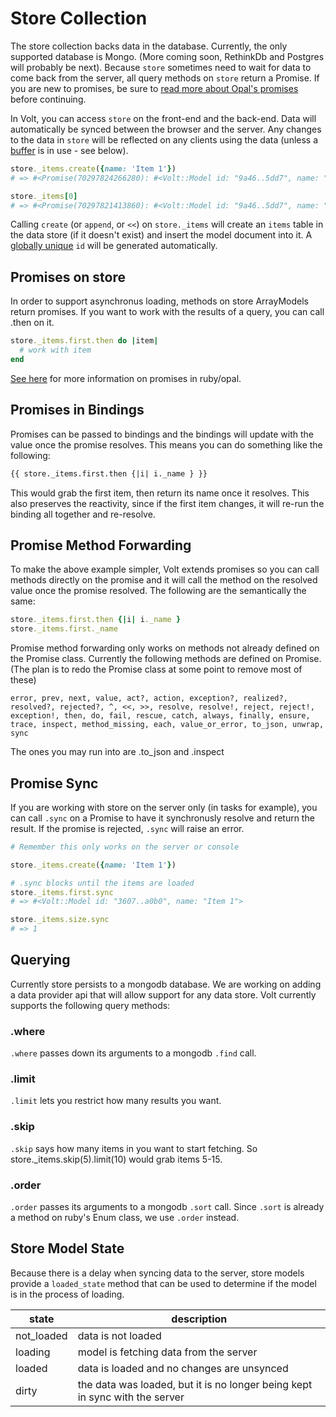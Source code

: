 # Store Collection

The store collection backs data in the database.  Currently, the only supported database is Mongo. (More coming soon, RethinkDb and Postgres will probably be next).  Because ```store``` sometimes need to wait for data to come back from the server, all query methods on ```store``` return a Promise.  If you are new to promises, be sure to [read more about Opal's promises](http://opalrb.org/docs/guides/0-8-stable/promises.html) before continuing.

In Volt, you can access ```store``` on the front-end and the back-end.  Data will automatically be synced between the browser and the server.  Any changes to the data in ```store``` will be reflected on any clients using the data (unless a [buffer](#buffers) is in use - see below).

```ruby
store._items.create({name: 'Item 1'})
# => #<Promise(70297824266280): #<Volt::Model id: "9a46..5dd7", name: "Item 1">>

store._items[0]
# => #<Promise(70297821413860): #<Volt::Model id: "9a46..5dd7", name: "Item 1">>
```

Calling ```create``` (or ```append```, or ```<<```) on ```store._items``` will create an ```items``` table in the data store (if it doesn't exist) and insert the model document into it.  A [globally unique](http://en.wikipedia.org/wiki/Globally_unique_identifier) ```id``` will be generated automatically.

## Promises on store

In order to support asynchronus loading, methods on store ArrayModels return promises.  If you want to work with the results of a query, you can call .then on it.

```ruby
store._items.first.then do |item|
  # work with item
end
```

[See here](http://opalrb.org/blog/2014/05/07/promises-in-opal/) for more information on promises in ruby/opal.

## Promises in Bindings

Promises can be passed to bindings and the bindings will update with the value once the promise resolves.  This means you can do something like the following:

```html
{{ store._items.first.then {|i| i._name } }}
```

This would grab the first item, then return its name once it resolves.  This also preserves the reactivity, since if the first item changes, it will re-run the binding all together and re-resolve.

## Promise Method Forwarding

To make the above example simpler, Volt extends promises so you can call methods directly on the promise and it will call the method on the resolved value once the promise resolved.  The following are the semantically the same:

```ruby
store._items.first.then {|i| i._name }
store._items.first._name
```

Promise method forwarding only works on methods not already defined on the Promise class.  Currently the following methods are defined on Promise.  (The plan is to redo the Promise class at some point to remove most of these)

```error, prev, next, value, act?, action, exception?, realized?, resolved?, rejected?, ^, <<, >>, resolve, resolve!, reject, reject!, exception!, then, do, fail, rescue, catch, always, finally, ensure, trace, inspect, method_missing, each, value_or_error, to_json, unwrap, sync```

The ones you may run into are .to_json and .inspect

## Promise Sync

If you are working with store on the server only (in tasks for example), you can call ```.sync``` on a Promise to have it synchronusly resolve and return the result.  If the promise is rejected, ```.sync``` will raise an error.

```ruby
# Remember this only works on the server or console

store._items.create({name: 'Item 1'})

# .sync blocks until the items are loaded
store._items.first.sync
# => #<Volt::Model id: "3607..a0b0", name: "Item 1">

store._items.size.sync
# => 1
```

## Querying

Currently store persists to a mongodb database.  We are working on adding a data provider api that will allow support for any data store.  Volt currently supports the following query methods:

### .where

```.where``` passes down its arguments to a mongodb ```.find``` call.

### .limit

```.limit``` lets you restrict how many results you want.

### .skip

```.skip``` says how many items in you want to start fetching.  So store._items.skip(5).limit(10) would grab items 5-15.

### .order

```.order``` passes its arguments to a mongodb ```.sort``` call.  Since ```.sort``` is already a method on ruby's Enum class, we use ```.order``` instead.

## Store Model State

Because there is a delay when syncing data to the server, store models provide a ```loaded_state``` method that can be used to determine if the model is in the process of loading.

| state       | description                                                  |
|-------------|--------------------------------------------------------------|
| not_loaded  | data is not loaded                                           |
| loading     | model is fetching data from the server                       |
| loaded      | data is loaded and no changes are unsynced                   |
| dirty       | the data was loaded, but it is no longer being kept in sync with the server |


